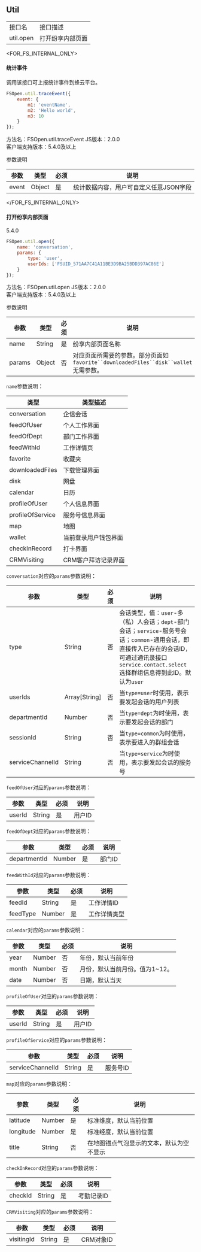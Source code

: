 ## Util

<table>
   <tr>
      <td>接口名</td>
      <td>接口描述</td>
   </tr>
	<tr>
      <td>util.open</td>
      <td>打开纷享内部页面</td>
   </tr>	
   </tr>	   
</table>

<FOR_FS_INTERNAL_ONLY>
#### 统计事件
调用该接口可上报统计事件到蜂云平台。

```javascript
FSOpen.util.traceEvent({
    event: {
        m1: 'eventName',
        m2: 'Hello world',
        m3: 10
    }
});
``` 

方法名：FSOpen.util.traceEvent
JS版本：2.0.0       
客户端支持版本：5.4.0及以上     

参数说明  

| 参数      | 类型      | 必须 | 说明         |
| ----------| ----------| -----| -------------|
| event     | Object    | 是   | 统计数据内容，用户可自定义任意JSON字段 |
</FOR_FS_INTERNAL_ONLY>

#### 打开纷享内部页面
5.4.0   

```javascript
FSOpen.util.open({
    name: 'conversation',
    params: {
        type: 'user',
        userIds: ['FSUID_571AA7C41A11BE3D9BA25BDD397AC86E']
    }
});
``` 

方法名：FSOpen.util.open
JS版本：2.0.0       
客户端支持版本：5.4.0及以上     

参数说明  

| 参数      | 类型      | 必须 | 说明         |
| ----------| ----------| -----| -------------|
| name      | String    | 是   | 纷享内部页面名称 |
| params    | Object    | 否   | 对应页面所需要的参数。部分页面如`favorite``downloadedFiles``disk``wallet`无需参数。 |

`name`参数说明：

| 类型             | 类型描述                 |
| -----------------| ----|
| conversation     | 企信会话             |
| feedOfUser       | 个人工作界面         |
| feedOfDept       | 部门工作界面         |
| feedWithId       | 工作详情页             |
| favorite         | 收藏夹               |
| downloadedFiles  | 下载管理界面         |
| disk             | 网盘                 |
| calendar         | 日历                 |
| profileOfUser    | 个人信息界面         |
| profileOfService | 服务号信息界面       |
| map              | 地图                 |
| wallet           | 当前登录用户钱包界面 |
| checkInRecord    | 打卡界面             |
| CRMVisiting      | CRM客户拜访记录界面  |

`conversation`对应的`params`参数说明：

| 参数         | 类型          | 必须 | 说明         |
| -------------| --------------| -----| -------------|
| type         | String        | 否   | 会话类型，值：`user`-多（私）人会话；`dept`-部门会话；`service`-服务号会话；`common`-通用会话，即直接传入已存在的会话ID，可通过通讯录接口`service.contact.select`选择群组信息得到此ID。默认为`user` |
| userIds      | Array[String] | 否   | 当`type=user`时使用，表示要发起会话的用户列表 |
| departmentId | Number        | 否   | 当`type=dept`为时使用，表示要发起会话的部门 |
| sessionId    | String        | 否   | 当`type=common`为时使用，表示要进入的群组会话 |
| serviceChannelId | String    | 否   | 当`type=service`为时使用，表示要发起会话的服务号 |

`feedOfUser`对应的`params`参数说明：

| 参数      | 类型          | 必须 | 说明         |
| ----------| --------------| -----| -------------|
| userId    | String        | 是   | 用户ID  |

`feedOfDept`对应的`params`参数说明：

| 参数         | 类型          | 必须 | 说明         |
| -------------| --------------| -----| -------------|
| departmentId | Number        | 是   | 部门ID       |

`feedWithId`对应的`params`参数说明：

| 参数      | 类型      | 必须 | 说明         |
| ----------| ----------| -----| -------------|
| feedId    | String    | 是   | 工作详情ID   |
| feedType  | Number    | 是   | 工作详情类型 |


`calendar`对应的`params`参数说明：

| 参数      | 类型          | 必须 | 说明         |
| ----------| --------------| -----| -------------|
| year      | Number        | 否   | 年份，默认当前年份 |
| month     | Number        | 否   | 月份，默认当前月份。值为1~12。|
| date      | Number        | 否   | 日期，默认当天 |

`profileOfUser`对应的`params`参数说明：

| 参数      | 类型          | 必须 | 说明         |
| ----------| --------------| -----| -------------|
| userId    | String        | 是   | 用户ID  |

`profileOfService`对应的`params`参数说明：

| 参数      | 类型          | 必须 | 说明         |
| ----------| --------------| -----| -------------|
| serviceChannelId | String        | 是   | 服务号ID  |

`map`对应的`params`参数说明：

| 参数      | 类型      | 必须 | 说明         |
| ----------| ----------| -----| -------------|
| latitude  | Number    | 是   | 标准维度，默认当前位置 |
| longitude | Number    | 是   | 标准经度，默认当前位置 |
| title     | String    | 否   | 在地图锚点气泡显示的文本，默认为空不显示 |


`checkInRecord`对应的`params`参数说明：

| 参数      | 类型      | 必须 | 说明         |
| ----------| ----------| -----| -------------|
| checkId   | String    | 是   | 考勤记录ID   |

`CRMVisiting`对应的`params`参数说明：

| 参数      | 类型      | 必须 | 说明         |
| ----------| ----------| -----| -------------|
| visitingId| String    | 是   | CRM对象ID    |

